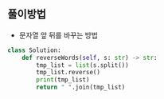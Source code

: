 ## 풀이방법
- 문자열 앞 뒤를 바꾸는 방법

```py
class Solution:
    def reverseWords(self, s: str) -> str:
        tmp_list = list(s.split())
        tmp_list.reverse()
        print(tmp_list)
        return " ".join(tmp_list)
```